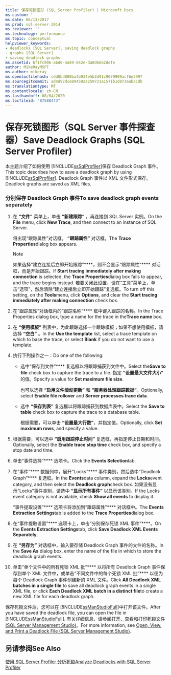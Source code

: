 ```yaml
---
title: 保存死锁图形 (SQL Server Profiler) | Microsoft Docs
ms.custom: ''
ms.date: 06/13/2017
ms.prod: sql-server-2014
ms.reviewer: ''
ms.technology: performance
ms.topic: conceptual
helpviewer_keywords:
- deadlocks [SQL Server], saving deadlock graphs
- graphs [SQL Server]
- saving deadlock graphs
ms.assetid: bf1fc906-abd6-4a89-842e-da0d66b2defe
author: MikeRayMSFT
ms.author: mikeray
ms.openlocfilehash: cdd0bd808ba4b934e5b2d91c9079909acf6e3997
ms.sourcegitcommit: ad4d92dce894592a259721a1571b1d8736abacdb
ms.translationtype: MT
ms.contentlocale: zh-CN
ms.lasthandoff: 08/04/2020
ms.locfileid: "87588473"
---
```

# <a name="save-deadlock-graphs-sql-server-profiler"></a><span data-ttu-id="408ef-102">保存死锁图形（SQL Server 事件探查器）</span><span class="sxs-lookup"><span data-stu-id="408ef-102">Save Deadlock Graphs (SQL Server Profiler)</span></span>
  <span data-ttu-id="408ef-103">本主题介绍了如何使用 [!INCLUDE[ssSqlProfiler](../../includes/sssqlprofiler-md.md)]保存 Deadlock Graph 事件。</span><span class="sxs-lookup"><span data-stu-id="408ef-103">This topic describes how to save a deadlock graph by using [!INCLUDE[ssSqlProfiler](../../includes/sssqlprofiler-md.md)].</span></span> <span data-ttu-id="408ef-104">Deadlock Graph 事件以 XML 文件形式保存。</span><span class="sxs-lookup"><span data-stu-id="408ef-104">Deadlock graphs are saved as XML files.</span></span>  
  
### <a name="to-save-deadlock-graph-events-separately"></a><span data-ttu-id="408ef-105">分别保存 Deadlock Graph 事件</span><span class="sxs-lookup"><span data-stu-id="408ef-105">To save deadlock graph events separately</span></span>  
  
1.  <span data-ttu-id="408ef-106">在 **“文件”** 菜单上，单击 **“新建跟踪”** ，再连接到 SQL Server 实例。</span><span class="sxs-lookup"><span data-stu-id="408ef-106">On the **File** menu, click **New Trace**, and then connect to an instance of SQL Server.</span></span>  
  
     <span data-ttu-id="408ef-107">将出现“跟踪属性”对话框。 **“跟踪属性”** 对话框。</span><span class="sxs-lookup"><span data-stu-id="408ef-107">The **Trace Properties**dialog box appears.</span></span>  
  
    > [!NOTE]  
    >  <span data-ttu-id="408ef-108">如果选择“建立连接后立即开始跟踪”\*\*\*\*，则不会显示“跟踪属性”\*\*\*\* 对话框，而是开始跟踪。</span><span class="sxs-lookup"><span data-stu-id="408ef-108">If **Start tracing immediately after making connection** is selected, the **Trace Properties**dialog box fails to appear, and the trace begins instead.</span></span> <span data-ttu-id="408ef-109">若要关闭此设置，请在“工具”菜单上，单击“选项”，然后清除“建立连接后立即开始跟踪”复选框。</span><span class="sxs-lookup"><span data-stu-id="408ef-109">To turn off this setting, on the **Tools**menu, click **Options**, and clear the **Start tracing immediately after making connection** check box.</span></span>  
  
2.  <span data-ttu-id="408ef-110">在“跟踪属性”对话框内的“跟踪名称”\*\*\*\* 框中键入跟踪的名称。</span><span class="sxs-lookup"><span data-stu-id="408ef-110">In the Trace Properties dialog box, type a name for the trace in the**Trace name** box.</span></span>  
  
3.  <span data-ttu-id="408ef-111">在 **“使用模板”** 列表中，为此跟踪选择一个跟踪模板；如果不想使用模板，请选择 **“空白”** 。</span><span class="sxs-lookup"><span data-stu-id="408ef-111">In the **Use the template** list, select a trace template on which to base the trace, or select **Blank** if you do not want to use a template.</span></span>  
  
4.  <span data-ttu-id="408ef-112">执行下列操作之一：</span><span class="sxs-lookup"><span data-stu-id="408ef-112">Do one of the following:</span></span>  
  
    -   <span data-ttu-id="408ef-113">选中“保存到文件”\*\*\*\* 复选框以将跟踪捕获到文件中。</span><span class="sxs-lookup"><span data-stu-id="408ef-113">Select the**Save to file** check box to capture the trace to a file.</span></span> <span data-ttu-id="408ef-114">指定 **“设置最大文件大小”** 的值。</span><span class="sxs-lookup"><span data-stu-id="408ef-114">Specify a value for **Set maximum file size**.</span></span>  
  
         <span data-ttu-id="408ef-115">也可以选择 **“启用文件滚动更新”** 和 **“服务器处理跟踪数据”**。</span><span class="sxs-lookup"><span data-stu-id="408ef-115">Optionally, select **Enable file rollover** and **Server processes trace data**.</span></span>  
  
    -   <span data-ttu-id="408ef-116">选中 **“保存到表”** 复选框以将跟踪捕获到数据库表中。</span><span class="sxs-lookup"><span data-stu-id="408ef-116">Select the **Save to table** check box to capture the trace to a database table.</span></span>  
  
         <span data-ttu-id="408ef-117">根据需要，可以单击 **“设置最大行数”**，并指定值。</span><span class="sxs-lookup"><span data-stu-id="408ef-117">Optionally, click **Set maximum rows**, and specify a value.</span></span>  
  
5.  <span data-ttu-id="408ef-118">根据需要，可以选中 **“启用跟踪停止时间”** 复选框，再指定停止日期和时间。</span><span class="sxs-lookup"><span data-stu-id="408ef-118">Optionally, select the **Enable trace stop time** check box, and specify a stop date and time.</span></span>  
  
6.  <span data-ttu-id="408ef-119">单击“事件选择”\*\*\*\* 选项卡。</span><span class="sxs-lookup"><span data-stu-id="408ef-119">Click the **Events Selection**tab.</span></span>  
  
7.  <span data-ttu-id="408ef-120">在“事件”\*\*\*\* 数据列中，展开“Locks”\*\*\*\* 事件类别，然后选中“Deadlock Graph”\*\*\*\* 复选框。</span><span class="sxs-lookup"><span data-stu-id="408ef-120">In the **Events**data column, expand the **Locks**event category, and then select the **Deadlock graph**check box.</span></span> <span data-ttu-id="408ef-121">如果没有显示“Locks”事件类别，请选中 **“显示所有事件”** 以显示该类别。</span><span class="sxs-lookup"><span data-stu-id="408ef-121">If the Locks event category is not available, check **Show all events** to display it.</span></span>  
  
     <span data-ttu-id="408ef-122">“事件提取设置”\*\*\*\* 选项卡将添加到“跟踪属性”\*\*\*\* 对话框中。</span><span class="sxs-lookup"><span data-stu-id="408ef-122">The **Events Extraction Settings**tab is added to the **Trace Properties**dialog box.</span></span>  
  
8.  <span data-ttu-id="408ef-123">在“事件提取设置”\*\*\*\* 选项卡上，单击“分别保存死锁 XML 事件”\*\*\*\*。</span><span class="sxs-lookup"><span data-stu-id="408ef-123">On the **Events Extraction Settings**tab, click **Save Deadlock XML Events Separately**.</span></span>  
  
9. <span data-ttu-id="408ef-124">在 **“另存为”** 对话框中，输入要存储 Deadlock Graph 事件的文件的名称。</span><span class="sxs-lookup"><span data-stu-id="408ef-124">In the **Save As** dialog box, enter the name of the file in which to store the deadlock graph events.</span></span>  
  
10. <span data-ttu-id="408ef-125">单击“单个文件中的所有死锁 XML 批”\*\*\*\* 以将所有 Deadlock Graph 事件保存到单个 XML 文件中，或单击“不同文件中的每个死锁 XML 批”\*\*\*\* 以便为每个 Deadlock Graph 事件创建新的 XML 文件。</span><span class="sxs-lookup"><span data-stu-id="408ef-125">Click **All Deadlock XML batches in a single file** to save all deadlock graph events in a single XML file, or click **Each Deadlock XML batch in a distinct file**to create a new XML file for each deadlock graph.</span></span>  
  
 <span data-ttu-id="408ef-126">保存死锁文件后，您可以在 [!INCLUDE[ssManStudioFull](../../includes/ssmanstudiofull-md.md)]中打开该文件。</span><span class="sxs-lookup"><span data-stu-id="408ef-126">After you have saved the deadlock file, you can open the file in [!INCLUDE[ssManStudioFull](../../includes/ssmanstudiofull-md.md)].</span></span> <span data-ttu-id="408ef-127">有关详细信息，请参阅[打开、查看和打印死锁文件 &#40;SQL Server Management Studio&#41;](open-view-and-print-a-deadlock-file-sql-server-management-studio.md)。</span><span class="sxs-lookup"><span data-stu-id="408ef-127">For more information, see [Open, View, and Print a Deadlock File &#40;SQL Server Management Studio&#41;](open-view-and-print-a-deadlock-file-sql-server-management-studio.md).</span></span>  
  
## <a name="see-also"></a><span data-ttu-id="408ef-128">另请参阅</span><span class="sxs-lookup"><span data-stu-id="408ef-128">See Also</span></span>  
 [<span data-ttu-id="408ef-129">使用 SQL Server Profiler 分析死锁</span><span class="sxs-lookup"><span data-stu-id="408ef-129">Analyze Deadlocks with SQL Server Profiler</span></span>](../../tools/sql-server-profiler/analyze-deadlocks-with-sql-server-profiler.md)  
  
  

